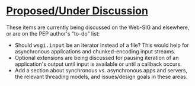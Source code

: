 # [Proposed/Under Discussion](#id43)

These items are currently being discussed on the Web-SIG and elsewhere,
or are on the PEP author's "to-do" list:

*   Should <tt class="docutils literal">wsgi.input</tt> be an iterator instead of a file?  This would
help for asynchronous applications and chunked-encoding input
streams.
*   Optional extensions are being discussed for pausing iteration of an
application's output until input is available or until a callback
occurs.
*   Add a section about synchronous vs. asynchronous apps and servers,
the relevant threading models, and issues/design goals in these
areas.
